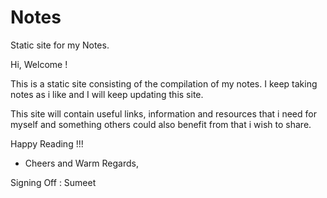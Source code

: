 # Notes
Static site for my Notes.

Hi, Welcome !

This is a static site consisting of the compilation of my notes. I keep taking notes as i like and I will keep updating this site. 

This site will contain useful links, information and resources that i need for myself and something others could also benefit from that i wish to share. 

Happy Reading !!!

- Cheers and Warm Regards, 

Signing Off : Sumeet
